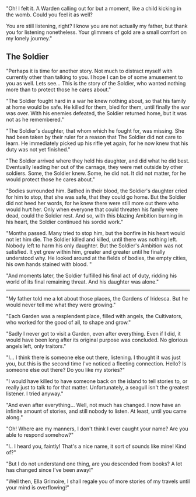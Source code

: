 "Oh! I felt it. A Warden calling out for but a moment, like a child kicking in the womb. Could you feel it as well?

You are still listening, right? I know you are not actually my father, but thank you for listening nonetheless. Your glimmers of gold are a small comfort on my lonely journey."

## The Soldier

"Perhaps it is time for another story. Not much to distract myself with currently other than talking to you. I hope I can be of some amusement to you as well. Lets see… This is the story of the Soldier, who wanted nothing more than to protect those he cares about."

"The Soldier fought hard in a war he knew nothing about, so that his family at home would be safe. He killed for them, bled for them, until finally the war was over. With his enemies defeated, the Soldier returned home, but it was not as he remembered."

"The Soldier's daughter, that whom which he fought for, was missing. She had been taken by their ruler for a reason that The Soldier did not care to learn. He immediately picked up his rifle yet again, for he now knew that his duty was not yet finished."

"The Soldier arrived where they held his daughter, and did what he did best. Eventually leading her out of the carnage, they were met outside by other soldiers. Some, the Soldier knew. Some, he did not. It did not matter, for he would protect those he cares about."

"Bodies surrounded him. Bathed in their blood, the Soldier's daughter cried for him to stop, that she was safe, that they could go home. But the Soldier did not heed her words, for he knew there were still more out there who would hurt her. Only when everyone that could threaten his family were dead, could the Soldier rest. And so, with this blazing Ambition burning in his heart, the Soldier continued his sordid work."

"Months passed. Many tried to stop him, but the bonfire in his heart would not let him die. The Soldier killed and killed, until there was nothing left. Nobody left to harm his only daughter. But the Soldier's Ambition was not satisfied. It yet grew within him, greater and greater until he finally understood why. He looked around at the fields of bodies, the empty cities, his own hands stained with blood. "

"And moments later, the Soldier fulfilled his final act of duty, ridding his world of its final remaining threat. And his daughter was alone."

---

"My father told me a lot about those places, the Gardens of Iridesca. But he would never tell me what they were growing."

"Each Garden was a resplendent place, filled with angels, the Cultivators, who worked for the good of all, to shape and grow."

"Sadly I never got to visit a Garden, even after everything. Even if I did, it would have been long after its original purpose was concluded. No glorious angels left, only traitors."

"I... I think there is someone else out there, listening. I thought it was just you, but this is the second time I've noticed a fleeting connection. Hello? Is someone else out there? Do you like my stories?"

"I would have killed to have someone back on the island to tell stories to, or really just to talk to for that matter. Unfortunately, a seagull isn't the greatest listener. I tried anyway."

"And even after everything... Well, not much has changed. I now have an infinite amount of stories, and still nobody to listen. At least, until you came along."

"Oh! Where are my manners, I don't think I ever caught your name? Are you able to respond somehow?"

"I.. I heard you, faintly! That's a nice name, it sort of sounds like mine! Kind of?"

"But I do not understand one thing, are you descended from books? A lot has changed since I've been away!"

"Well then, Ella Grimoire, I shall regale you of more stories of my travels until your mind is overflowing!"